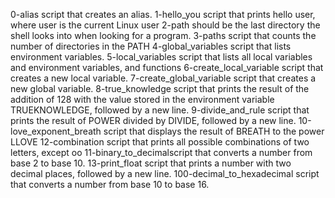 0-alias script that creates an alias.
1-hello_you script that prints hello user, where user is the current Linux user
2-path should be the last directory the shell looks into when looking for a program.
3-paths  script that counts the number of directories in the PATH
4-global_variables script that lists environment variables.
5-local_variables script that lists all local variables and environment variables, and functions
6-create_local_variable script that creates a new local variable.
7-create_global_variable script that creates a new global variable.
8-true_knowledge script that prints the result of the addition of 128 with the value stored in the environment variable TRUEKNOWLEDGE, followed by a new line.
9-divide_and_rule script that prints the result of POWER divided by DIVIDE, followed by a new line.
10-love_exponent_breath script that displays the result of BREATH to the power LLOVE
12-combination script that prints all possible combinations of two letters, except oo
11-binary_to_decimalscript that converts a number from base 2 to base 10.
13-print_float script that prints a number with two decimal places, followed by a new line.
100-decimal_to_hexadecimal script that converts a number from base 10 to base 16.
